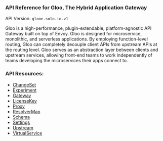 <!-- Code generated by solo-kit. DO NOT EDIT. -->


### API Reference for Gloo, The Hybrid Application Gateway

API Version: `glooe.solo.io.v1`

Gloo is a high-performance, plugin-extendable, platform-agnostic API Gateway built on top of Envoy. Gloo is designed for microservice, monolithic, and serverless applications. By employing function-level routing, Gloo can completely decouple client APIs from upstream APIs at the routing level. Gloo serves as an abstraction layer between clients and upstream services, allowing front-end teams to work independently of teams developing the microservices their apps connect to.



### API Resources:
- [ChangeSet](./github.com/solo-io/solo-projects/projects/vcs/api/v1/changeset.proto.sk.md#ChangeSet)
- [Experiment](./github.com/solo-io/solo-projects/projects/glooshot/api/v1/glooshot.proto.sk.md#Experiment)
- [Gateway](./github.com/solo-io/gloo/projects/gateway/api/v1/gateway.proto.sk.md#Gateway)
- [LicenseKey](./github.com/solo-io/solo-projects/projects/licensingserver/api/v1/license.proto.sk.md#LicenseKey)
- [Proxy](./github.com/solo-io/gloo/projects/gloo/api/v1/proxy.proto.sk.md#Proxy)
- [ResolverMap](./github.com/solo-io/solo-projects/projects/sqoop/api/v1/resolver_map.proto.sk.md#ResolverMap)
- [Schema](./github.com/solo-io/solo-projects/projects/sqoop/api/v1/schema.proto.sk.md#Schema)
- [Settings](./github.com/solo-io/gloo/projects/gloo/api/v1/settings.proto.sk.md#Settings)
- [Upstream](./github.com/solo-io/gloo/projects/gloo/api/v1/upstream.proto.sk.md#Upstream)
- [VirtualService](./github.com/solo-io/gloo/projects/gateway/api/v1/virtual_service.proto.sk.md#VirtualService)

<!-- Start of HubSpot Embed Code -->
<script type="text/javascript" id="hs-script-loader" async defer src="//js.hs-scripts.com/5130874.js"></script>
<!-- End of HubSpot Embed Code -->

